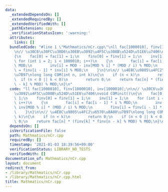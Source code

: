 ```yaml
---
data:
  _extendedDependsOn: []
  _extendedRequiredBy: []
  _extendedVerifiedWith: []
  _pathExtension: cpp
  _verificationStatusIcon: ':warning:'
  attributes:
    links: []
  bundledCode: "#line 1 \"Mathmatics/nCr.cpp\"\nll fac[1000010], finv[1000010], inv[1000010];\n\
    \n// \u30C6\u30FC\u30D6\u30EB\u3092\u4F5C\u308B\u524D\u51E6\u7406\nvoid COMinit()\n\
    {\n    fac[0] = fac[1] = 1;\n    finv[0] = finv[1] = 1;\n    inv[1] = 1;\n   \
    \ for (int i = 2; i < 1000010; i++)\n    {\n        fac[i] = fac[i - 1] * i %\
    \ MOD;\n        inv[i] = MOD - inv[MOD % i] * (MOD / i) % MOD;\n        finv[i]\
    \ = finv[i - 1] * inv[i] % MOD;\n    }\n}\n\n// \u4E8C\u9805\u4FC2\u6570\u8A08\
    \u7B97\nlong long COM(int n, int k)\n{\n    if (n < k)\n        return 0;\n  \
    \  if (n < 0 || k < 0)\n        return 0;\n    return fac[n] * (finv[k] * finv[n\
    \ - k] % MOD) % MOD;\n}\n"
  code: "ll fac[1000010], finv[1000010], inv[1000010];\n\n// \u30C6\u30FC\u30D6\u30EB\
    \u3092\u4F5C\u308B\u524D\u51E6\u7406\nvoid COMinit()\n{\n    fac[0] = fac[1] =\
    \ 1;\n    finv[0] = finv[1] = 1;\n    inv[1] = 1;\n    for (int i = 2; i < 1000010;\
    \ i++)\n    {\n        fac[i] = fac[i - 1] * i % MOD;\n        inv[i] = MOD -\
    \ inv[MOD % i] * (MOD / i) % MOD;\n        finv[i] = finv[i - 1] * inv[i] % MOD;\n\
    \    }\n}\n\n// \u4E8C\u9805\u4FC2\u6570\u8A08\u7B97\nlong long COM(int n, int\
    \ k)\n{\n    if (n < k)\n        return 0;\n    if (n < 0 || k < 0)\n        return\
    \ 0;\n    return fac[n] * (finv[k] * finv[n - k] % MOD) % MOD;\n}\n"
  dependsOn: []
  isVerificationFile: false
  path: Mathmatics/nCr.cpp
  requiredBy: []
  timestamp: '2021-01-03 18:39:56+09:00'
  verificationStatus: LIBRARY_NO_TESTS
  verifiedWith: []
documentation_of: Mathmatics/nCr.cpp
layout: document
redirect_from:
- /library/Mathmatics/nCr.cpp
- /library/Mathmatics/nCr.cpp.html
title: Mathmatics/nCr.cpp
---
```

